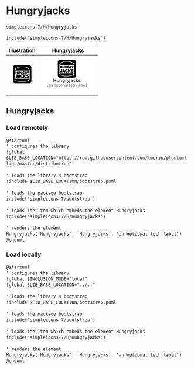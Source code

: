# Hungryjacks


```text
simpleicons-7/H/Hungryjacks
```

```text
include('simpleicons-7/H/Hungryjacks')
```



| Illustration | Hungryjacks |
| :---: | :---: |
| ![illustration for Illustration](../../simpleicons-7/H/Hungryjacks.png) | ![illustration for Hungryjacks](../../simpleicons-7/H/Hungryjacks.Local.png) |




## Hungryjacks

### Load remotely
```plantuml
@startuml
' configures the library
!global $LIB_BASE_LOCATION="https://raw.githubusercontent.com/tmorin/plantuml-libs/master/distribution"

' loads the library's bootstrap
!include $LIB_BASE_LOCATION/bootstrap.puml

' loads the package bootstrap
include('simpleicons-7/bootstrap')

' loads the Item which embeds the element Hungryjacks
include('simpleicons-7/H/Hungryjacks')

' renders the element
Hungryjacks('Hungryjacks', 'Hungryjacks', 'an optional tech label')
@enduml
```

### Load locally
```plantuml
@startuml
' configures the library
!global $INCLUSION_MODE="local"
!global $LIB_BASE_LOCATION="../.."

' loads the library's bootstrap
!include $LIB_BASE_LOCATION/bootstrap.puml

' loads the package bootstrap
include('simpleicons-7/bootstrap')

' loads the Item which embeds the element Hungryjacks
include('simpleicons-7/H/Hungryjacks')

' renders the element
Hungryjacks('Hungryjacks', 'Hungryjacks', 'an optional tech label')
@enduml
```

